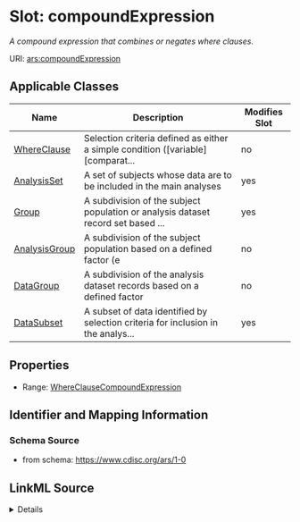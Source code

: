 # Slot: compoundExpression


_A compound expression that combines or negates where clauses._



URI: [ars:compoundExpression](https://www.cdisc.org/ars/1-0/compoundExpression)



<!-- no inheritance hierarchy -->




## Applicable Classes

| Name | Description | Modifies Slot |
| --- | --- | --- |
[WhereClause](WhereClause.md) | Selection criteria defined as either a simple condition ([variable] [comparat... |  no  |
[AnalysisSet](AnalysisSet.md) | A set of subjects whose data are to be included in the main analyses |  yes  |
[Group](Group.md) | A subdivision of the subject population or analysis dataset record set based ... |  yes  |
[AnalysisGroup](AnalysisGroup.md) | A subdivision of the subject population based on a defined factor (e |  no  |
[DataGroup](DataGroup.md) | A subdivision of the analysis dataset records based on a defined factor |  no  |
[DataSubset](DataSubset.md) | A subset of data identified by selection criteria for inclusion in the analys... |  yes  |







## Properties

* Range: [WhereClauseCompoundExpression](WhereClauseCompoundExpression.md)





## Identifier and Mapping Information







### Schema Source


* from schema: https://www.cdisc.org/ars/1-0




## LinkML Source

<details>
```yaml
name: compoundExpression
description: A compound expression that combines or negates where clauses.
from_schema: https://www.cdisc.org/ars/1-0
rank: 1000
alias: compoundExpression
domain_of:
- WhereClause
range: WhereClauseCompoundExpression

```
</details>